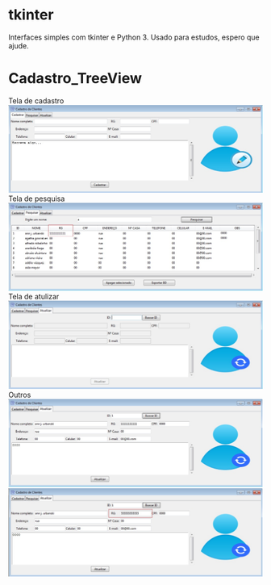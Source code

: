 # tkinter
Interfaces simples com tkinter e Python 3.
Usado para estudos, espero que ajude.

# Cadastro_TreeView
Tela de cadastro
![Alt Text](https://github.com/JonathanGalk/tkinter/blob/master/imagens/01.jpg)
Tela de pesquisa
![Alt Text](https://github.com/JonathanGalk/tkinter/blob/master/imagens/02.jpg)
Tela de atulizar
![Alt Text](https://github.com/JonathanGalk/tkinter/blob/master/imagens/03.jpg)
Outros
![Alt Text](https://github.com/JonathanGalk/tkinter/blob/master/imagens/04.jpg)
![Alt Text](https://github.com/JonathanGalk/tkinter/blob/master/imagens/05.jpg)

